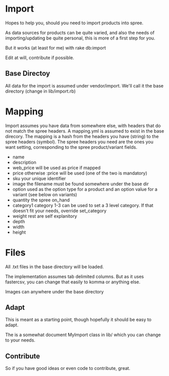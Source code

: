  Import
=========

Hopes to help you, should you need to import products into spree.

As data sources for products can be quite varied, and also the needs of importing/updating be quite personal, this is more of a first step for you.

But it works (at least for me) with rake db:import

Edit at will, contribute if possible.

Base Directoy
-------

All data for the import is assumed under vendor/import. We'll call it the base directory (change in lib/import.rb)

Mapping
=======
Import assumes you have data from somewhere else, with headers that do not match the spree headers. A mapping.yml is assumed to exist in the base direcory. The mapping is a hash from the headers you have (string) to the spree headers (symbol). The spree headers you need are the ones you want setting, corresponding to the spree product/variant fields.
- name
- description
- web_price		will be used as price if mapped
- price			otherwise :price will be used (one of the two is mandatory)
- sku			your unique identifier
- image			the filename must be found somewhere under the base dir
- option 		used as the option type for a product and an option value for a variant (see below on variants)
- quantity 		the spree on_hand 
- category1 		category 1-3 can be used to set a 3 level category. If that doesn't fit your needs, override set_category 
- weight 		rest are self explanitory
- depth
- width
- height

Files
=====
All .txt files in the base directory will be loaded. 

The implementation assumes tab delimited columns. But as it uses fastercsv, you can change that easily to komma or anything else.

Images can anywhere under the base directory

Adapt
-----

This is meant as a starting point, though hopefully it should be easy to adapt.

The is a somewhat document MyImport class in lib/ which you can change to your needs.

Contribute
----------

So if you have good ideas or even code to contribute, great.
